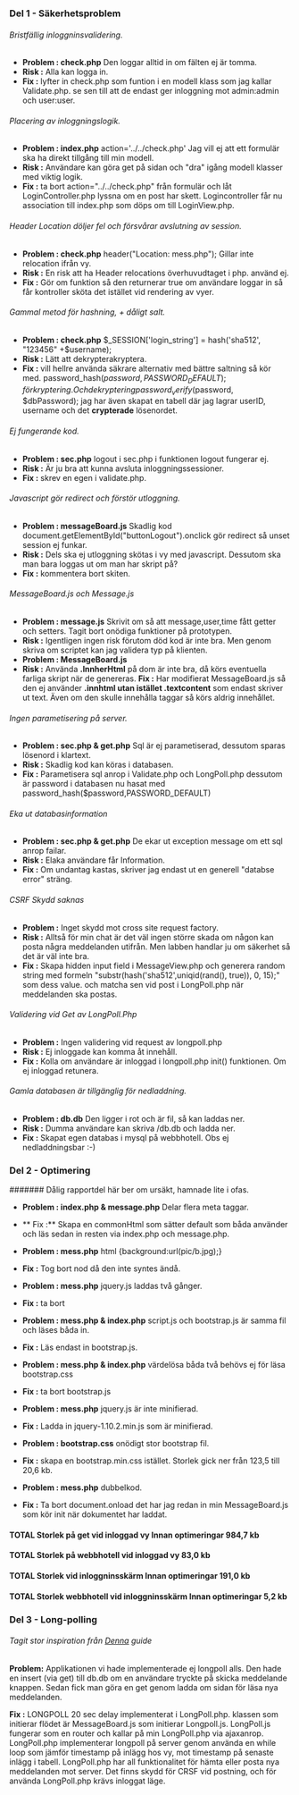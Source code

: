 ### Del 1 - Säkerhetsproblem

###### Bristfällig inloggninsvalidering.
*  **Problem : check.php** Den loggar alltid in om fälten ej är tomma.
*  **Risk :**  Alla kan logga in.
*  **Fix :** lyfter in check.php som funtion i en modell klass som jag kallar Validate.php.
   se sen till att de endast ger inloggning mot admin:admin och user:user.

###### Placering av inloggningslogik.
*  **Problem : index.php** action='../../check.php' Jag vill ej att ett formulär ska ha direkt tillgång till min modell.
* **Risk :** Användare kan göra get på sidan och "dra" igång modell klasser med viktig logik.
* **Fix :** ta bort action="../../check.php" från formulär och låt LoginController.php lyssna om en post har skett.
 Logincontroller får nu association till index.php som döps om till LoginView.php.

###### Header Location döljer fel och försvårar avslutning av session.
* **Problem : check.php** header("Location: mess.php"); Gillar inte relocation ifrån vy. 
*  **Risk :** En risk att ha Header relocations överhuvudtaget i php. använd ej.
* **Fix :**  Gör om funktion så den returnerar true om användare loggar in så får kontroller sköta det istället vid rendering av vyer.

###### Gammal metod för hashning, + dåligt salt.
*  **Problem : check.php**   $_SESSION['login_string'] = hash('sha512', "123456" +$username);
* **Risk :** Lätt att dekrypterakryptera.
* **Fix :** vill hellre använda säkrare alternativ med bättre saltning så kör med.
 password_hash($password,PASSWORD_DEFAULT); för kryptering.
 Och dekryptering password_verify($password, $dbPassword);
 jag har även skapat en tabell där jag lagrar userID, username och det **crypterade** lösenordet.

###### Ej fungerande kod.
* **Problem : sec.php** logout i sec.php i funktionen logout fungerar ej.  
* **Risk :** Är ju bra att kunna avsluta inloggningssessioner.
* **Fix :** skrev en egen i validate.php.

###### Javascript gör redirect och förstör utloggning.
* **Problem : messageBoard.js** Skadlig kod document.getElementById("buttonLogout").onclick gör redirect så unset session ej funkar.
*  **Risk :** Dels ska ej utloggning skötas i vy med javascript. Dessutom ska man bara loggas ut om man har skript på?
*  **Fix :** kommentera bort skiten.

###### MessageBoard.js och Message.js
 * **Problem : message.js** Skrivit om så att message,user,time fått getter och setters. Tagit bort onödiga funktioner på prototypen.
 * **Risk :** Igentligen ingen risk förutom död kod är inte bra. Men genom skriva om scriptet kan jag validera typ på klienten. 
 * **Problem : MessageBoard.js**
 *  **Risk :** Använda **.InnherHtml** på dom är inte bra, då körs eventuella farliga skript när de genereras.
 **Fix :** Har modifierat MessageBoard.js så den ej använder **.innhtml utan istället .textcontent** som endast skriver ut text. Även om den skulle innehålla taggar så körs aldrig innehållet.

###### Ingen parametisering på server.
 *  **Problem : sec.php & get.php** Sql är ej parametiserad, dessutom sparas lösenord i klartext. 
 *  **Risk :** Skadlig kod kan köras i databasen.
 *  **Fix :** Parametisera sql anrop i Validate.php och LongPoll.php dessutom är password i databasen nu hasat med password_hash($password,PASSWORD_DEFAULT)

###### Eka ut databasinformation
  * **Problem : sec.php & get.php** De ekar ut exception message om ett sql anrop failar. 
  * **Risk :** Elaka användare får Information.
  * **Fix :** Om undantag kastas, skriver jag endast ut en generell "databse error" sträng.

###### CSRF Skydd saknas
 *  **Problem :** Inget skydd mot cross site request factory.  
 *  **Risk :** Alltså för min chat är det väl ingen större skada om någon kan posta några meddelanden utifrån. Men labben handlar ju om säkerhet så det är väl inte bra.
 *  **Fix :** Skapa hidden input field i
    MessageView.php och generera random string med formeln "substr(hash('sha512',uniqid(rand(), true)), 0, 15);" som dess value. och matcha sen vid post i LongPoll.php när meddelanden ska postas.

###### Validering vid Get av LongPoll.Php
 * **Problem :** Ingen validering vid request av longpoll.php 
 * **Risk :** Ej inloggade kan komma åt innehåll.
 * **Fix :** Kolla om användare är
    inloggad i longpoll.php init() funktionen. Om ej inloggad retunera.

###### Gamla databasen är tillgänglig för nedladdning.
  * **Problem : db.db** Den ligger i rot och är fil, så kan laddas ner.
  *  **Risk :** Dumma användare kan skriva /db.db och ladda ner.
  *  **Fix :** Skapat egen databas i mysql på webbhotell. Obs ej nedladdningsbar :-)


### Del 2 - Optimering
####### Dålig rapportdel här ber om ursäkt, hamnade lite i ofas.

*  **Problem : index.php & message.php** Delar flera meta taggar.
*  ** Fix :** Skapa en commonHtml som sätter default som båda använder och läs sedan in resten via index.php och message.php.

 *  **Problem : mess.php**  html {background:url(pic/b.jpg);} 
 *  **Fix :** Tog bort nod då den inte syntes ändå.

 *  **Problem : mess.php** jquery.js laddas två gånger. 
 *  **Fix :** ta bort <script type='text/javascript' src='js/jquery.js'></script>

 *  **Problem : mess.php & index.php** script.js och bootstrap.js är samma fil och läses båda in.  
 *  **Fix :** Läs endast in bootstrap.js.

 *  **Problem : mess.php & index.php** värdelösa båda två behövs ej för läsa bootstrap.css 
 *  **Fix :** ta bort bootstrap.js

 *  **Problem : mess.php** jquery.js är inte minifierad.  
 *  **Fix :** Ladda in jquery-1.10.2.min.js som är minifierad.

 *  **Problem : bootstrap.css** onödigt stor bootstrap fil. 
 *  **Fix :** skapa en bootstrap.min.css istället. Storlek gick ner från 123,5 till 20,6 kb.

 * **Problem : mess.php** dubbelkod.
 * **Fix :** Ta bort document.onload det har jag redan in min MessageBoard.js som kör init när dokumentet har laddat.


#### TOTAL Storlek på get vid inloggad vy Innan optimeringar 984,7 kb
#### TOTAL Storlek på webbhotell vid inloggad vy 83,0 kb

#### TOTAL Storlek vid inloggninsskärm Innan optimeringar 191,0 kb
#### TOTAL Storlek webbhotell vid inloggninsskärm Innan optimeringar 5,2 kb


### Del 3 - Long-polling

###### Tagit stor inspiration från [Denna](http://portal.bluejack.binus.ac.id/tutorials/webchatapplicationusinglong-pollingtechnologywithphpandajax) guide

 **Problem:**  Applikationen vi hade implementerade ej longpoll alls. Den hade en insert (via get) till db.db om en användare tryckte på skicka
meddelande knappen. Sedan fick man göra en get genom ladda om sidan för läsa nya meddelanden.

 **Fix :** LONGPOLL 20 sec delay implementerat i LongPoll.php. klassen som initierar flödet är MessageBoard.js som initierar Longpoll.js. LongPoll.js fungerar som en router och kallar på min LongPoll.php via ajaxanrop. LongPoll.php implementerar longpoll på server genom använda en while loop som jämför timestamp på inlägg hos vy, mot timestamp på senaste inlägg i tabell. LongPoll.php har all funktionalitet för hämta eller posta nya meddelanden mot server.
Det finns skydd för CRSF vid postning, och för använda LongPoll.php krävs inloggat läge.
